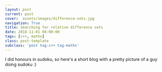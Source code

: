 ```yaml
---
layout: post
current: post
cover:  assets/images/difference-sets.jpg
navigation: True
title: Searching for relative difference sets
date: 2018-11-01 08:00:00
tags: [c++, maths]
class: post-template
subclass: 'post tag-c++ tag-maths'
---
```


I did honours in sudoku, so here's a short blog with a pretty picture of a guy doing sudoku :)
